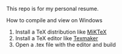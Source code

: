 This repo is for my personal resume.

How to compile and view on Windows
1. Install a TeX distribution like [MiKTeX](https://miktex.org/)
2. Install a TeX editor like [Texmaker](https://www.xm1math.net/texmaker/)
3. Open a .tex file with the editor and build
